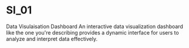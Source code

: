 # SI_01
Data Visulaisation Dashboard
An interactive data visualization dashboard like the one you're describing provides a dynamic interface for users to analyze and interpret data effectively. 
